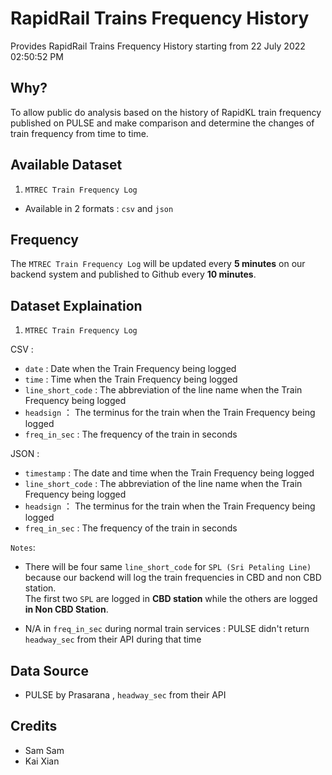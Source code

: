 # RapidRail Trains Frequency History
Provides RapidRail Trains Frequency History starting from 22 July 2022 02:50:52 PM 

## Why?
To allow public do analysis based on the history of RapidKL train frequency published on PULSE and make comparison and determine the changes of train frequency from time to time.

## Available Dataset
1. ```MTREC Train Frequency Log```
- Available in 2 formats  : ```csv``` and ```json```

## Frequency 
The ```MTREC Train Frequency Log``` will be updated every **5 minutes** on our backend system and published to Github every **10 minutes**.

## Dataset Explaination
1. ```MTREC Train Frequency Log```

CSV : 
- ```date``` : Date when the Train Frequency being logged
- ```time``` : Time when the Train Frequency being logged
- ```line_short_code``` : The abbreviation of the line name when the Train Frequency being logged
- ```headsign``` ： The terminus for the train when the Train Frequency being logged
- ```freq_in_sec``` : The frequency of the train in seconds

JSON : 
- ```timestamp``` : The date and time when the Train Frequency being logged
- ```line_short_code``` : The abbreviation of the line name when the Train Frequency being logged
- ```headsign``` ： The terminus for the train when the Train Frequency being logged
- ```freq_in_sec``` : The frequency of the train in seconds


``Notes``:
- There will be four same ``line_short_code`` for ``SPL (Sri Petaling Line)`` because our backend will log the train frequencies in CBD and non CBD station. <br> The first two ``SPL`` are logged in **CBD station** while the others are logged **in Non CBD Station**.

- N/A in ```freq_in_sec``` during normal train services : PULSE didn't return ``headway_sec`` from their API during that time

## Data Source
- PULSE by Prasarana , ``headway_sec`` from their API

## Credits
- Sam Sam
- Kai Xian

